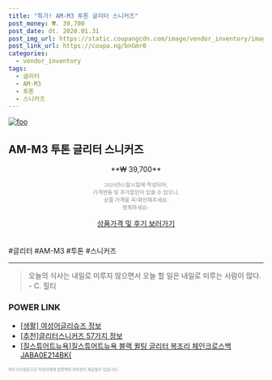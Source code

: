 ```yaml
--- 
title: "특가! AM-M3 투톤 글리터 스니커즈" 
post_money: ₩. 39,700 
post_date: dt. 2020.01.31 
post_img_url: https://static.coupangcdn.com/image/vendor_inventory/images/2018/05/14/13/4/247fd16f-eac2-4f64-84c7-ea9b0c3001f1.jpg 
post_link_url: https://coupa.ng/bnGmr0 
categories: 
  - vendor_inventory 
tags: 
  - 글리터 
  - AM-M3 
  - 투톤 
  - 스니커즈 
--- 
```

[![foo](https://static.coupangcdn.com/image/vendor_inventory/images/2018/05/14/13/4/247fd16f-eac2-4f64-84c7-ea9b0c3001f1.jpg)](https://coupa.ng/bnGmr0) 

## AM-M3 투톤 글리터 스니커즈 
<p style="text-align: center;">**₩ 39,700**</p> 
<p style="text-align: center;"><span style="color: #898c8f; font-family: Georgia,Times,serif; font-size: 0.75em;">2020년01월31일에 작성되어, <br>가격변동 및 추가할인이 있을 수 있으니,<br> 상품 가격을 꼭!확인해주세요.<br>행복하세요~</span> 
</p>	 
<div markdown="0" style="text-align: center;"><a href="https://coupa.ng/bnGmr0" class="btn btn--success">상품가격 및 후기 보러가기</a></div> 
<br><br> 
  #글리터 #AM-M3 #투톤 #스니커즈 
<hr> 

> 오늘의 식사는 내일로 미루지 않으면서 오늘 할 일은 내일로 미루는 사람이 많다. - C. 힐티 


### POWER LINK

* <a href="https://blog.naver.com/santokki14/221770022868" target="_blank"> [생활] 여성어글리슈즈 정보 </a>
* <a href="https://blog.naver.com/fasyy4321/221790837206" target="_blank">[추천]글리터스니커즈 57가지 정보</a>
* <a href="https://blog.naver.com/santokki14/221784044301" target="_blank">[질스튜어트뉴욕]질스튜어트뉴욕 블랙 퀼팅 글리터 복조리 체인크로스백 JABA0E214BK(</a>

<span style="color: #898c8f; font-family: Georgia,Times,serif; font-size: 0.55em;">파트너스활동으로 작성자에게 일정액의 커미션이 제공될수 있습니다.</span> 
